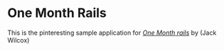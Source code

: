 # One Month Rails

This is the pinteresting sample application for [*One Month rails*](http://onemonthrails.com)
by (Jack Wilcox)

